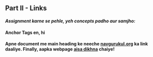 ## Part II - Links

#### _Assignment karne se pehle, yeh concepts padho aur samjho:_
#### **Anchor** Tags en, hi
#### Apne document me main heading ke neeche [navgurukul.org](http://www.navgurukul.org/) ka link daaliye. Finally, aapka webpage [aisa dikhna](https://docs.google.com/document/d/12AMjSeLPN9SE80PFkWKMYruhl-bo5p95JM158RLJXX0/edit#heading=h.1mbhds6yyb2z) chaiye!

